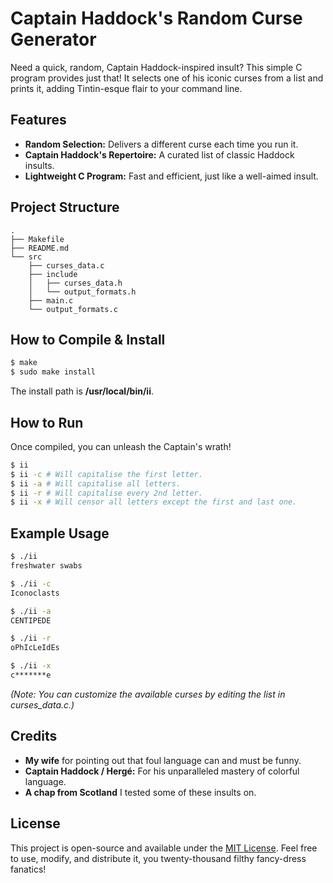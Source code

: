 # Captain Haddock's Random Curse Generator

Need a quick, random, Captain Haddock-inspired insult? This simple C program
provides just that! It selects one of his iconic curses from a list and prints
it, adding Tintin-esque flair to your command line.

## Features

* **Random Selection:** Delivers a different curse each time you
    run it.
* **Captain Haddock's Repertoire:** A curated list of classic Haddock
    insults.
* **Lightweight C Program:** Fast and efficient, just like a
    well-aimed insult.

## Project Structure

```
.
├── Makefile
├── README.md
└── src
    ├── curses_data.c
    ├── include
    │   ├── curses_data.h
    │   └── output_formats.h
    ├── main.c
    └── output_formats.c
```

## How to Compile & Install

```bash 
$ make 
$ sudo make install
```
The install path is **/usr/local/bin/ii**.

## How to Run

Once compiled, you can unleash the Captain's wrath!

```bash 
$ ii 
$ ii -c # Will capitalise the first letter. 
$ ii -a # Will capitalise all letters. 
$ ii -r # Will capitalise every 2nd letter. 
$ ii -x # Will censor all letters except the first and last one.
```

## Example Usage

```bash 
$ ./ii
freshwater swabs

$ ./ii -c
Iconoclasts

$ ./ii -a
CENTIPEDE

$ ./ii -r
oPhIcLeIdEs

$ ./ii -x
c*******e
```
*(Note: You can customize the available curses by editing the list in
curses_data.c.)*

## Credits
* **My wife** for pointing out that foul language can and must be funny. 
* **Captain Haddock / Hergé:** For his unparalleled mastery of colorful
    language.
* **A chap from Scotland** I tested some of these insults on. 

## License

This project is open-source and available under the [MIT
License](https://opensource.org/licenses/MIT). Feel free to use, modify, and
distribute it, you twenty-thousand filthy fancy-dress fanatics!
